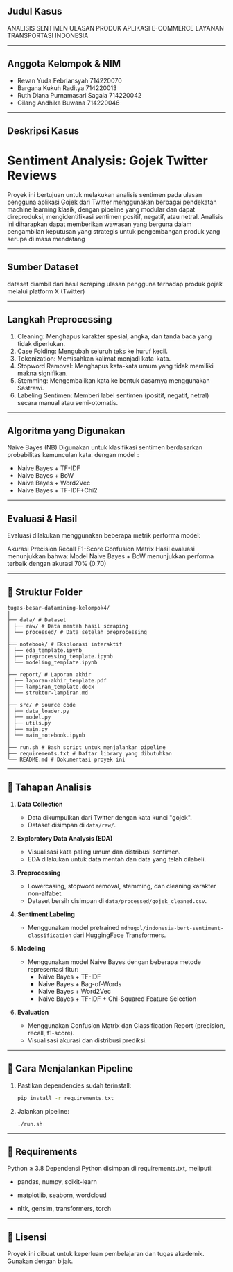 ## Judul Kasus

ANALISIS SENTIMEN ULASAN PRODUK APLIKASI E-COMMERCE LAYANAN TRANSPORTASI INDONESIA

---
## Anggota Kelompok & NIM
- Revan Yuda Febriansyah		714220070
- Bargana Kukuh Raditya		714220013
- Ruth Diana Purnamasari Sagala	714220042
- Gilang Andhika Buwana		714220046
  
---

## Deskripsi Kasus
# Sentiment Analysis: Gojek Twitter Reviews

Proyek ini bertujuan untuk melakukan analisis sentimen pada ulasan pengguna aplikasi Gojek dari Twitter menggunakan berbagai pendekatan machine learning klasik, dengan pipeline yang modular dan dapat direproduksi, mengidentifikasi sentimen positif, negatif, atau netral.
Analisis ini diharapkan dapat memberikan wawasan yang berguna dalam pengambilan keputusan yang strategis untuk pengembangan produk yang serupa di masa mendatang

---
## Sumber Dataset
dataset diambil dari hasil scraping ulasan pengguna terhadap produk gojek melalui platform X (Twitter)

---
## Langkah Preprocessing
1. Cleaning: Menghapus karakter spesial, angka, dan tanda baca yang tidak diperlukan.
2. Case Folding: Mengubah seluruh teks ke huruf kecil.
3. Tokenization: Memisahkan kalimat menjadi kata-kata.
4. Stopword Removal: Menghapus kata-kata umum yang tidak memiliki makna signifikan.
5. Stemming: Mengembalikan kata ke bentuk dasarnya menggunakan Sastrawi.
6. Labeling Sentimen: Memberi label sentimen (positif, negatif, netral) secara manual atau semi-otomatis.

---

## Algoritma yang Digunakan
Naive Bayes (NB)
Digunakan untuk klasifikasi sentimen berdasarkan probabilitas kemunculan kata.
dengan model :
- Naive Bayes + TF-IDF
- Naive Bayes + BoW
- Naive Bayes + Word2Vec
- Naive Bayes + TF-IDF+Chi2

---
## Evaluasi & Hasil
Evaluasi dilakukan menggunakan beberapa metrik performa model:

Akurasi
Precision
Recall
F1-Score
Confusion Matrix
Hasil evaluasi menunjukkan bahwa:
Model Naive Bayes + BoW menunjukkan performa terbaik dengan akurasi 70% (0.70)

---

## 📁 Struktur Folder
```
tugas-besar-datamining-kelompok4/
│
├── data/ # Dataset
│ ├── raw/ # Data mentah hasil scraping
│ └── processed/ # Data setelah preprocessing
│
├── notebook/ # Eksplorasi interaktif
│ ├── eda_template.ipynb
│ ├── preprocessing_template.ipynb
│ └── modeling_template.ipynb
│
├── report/ # Laporan akhir
│ ├── laporan-akhir_template.pdf
│ ├── lampiran_template.docx
│ └── struktur-lampiran.md
│
├── src/ # Source code
│ ├── data_loader.py
│ ├── model.py
│ ├── utils.py
│ ├── main.py
│ └── main_notebook.ipynb
│
├── run.sh # Bash script untuk menjalankan pipeline
├── requirements.txt # Daftar library yang dibutuhkan
└── README.md # Dokumentasi proyek ini
```
---

## 📌 Tahapan Analisis

1. **Data Collection**
   - Data dikumpulkan dari Twitter dengan kata kunci "gojek".
   - Dataset disimpan di `data/raw/`.

2. **Exploratory Data Analysis (EDA)**
   - Visualisasi kata paling umum dan distribusi sentimen.
   - EDA dilakukan untuk data mentah dan data yang telah dilabeli.

3. **Preprocessing**
   - Lowercasing, stopword removal, stemming, dan cleaning karakter non-alfabet.
   - Dataset bersih disimpan di `data/processed/gojek_cleaned.csv`.

4. **Sentiment Labeling**
   - Menggunakan model pretrained `mdhugol/indonesia-bert-sentiment-classification` dari HuggingFace Transformers.

5. **Modeling**
   - Menggunakan model Naive Bayes dengan beberapa metode representasi fitur:
     - Naive Bayes + TF-IDF
     - Naive Bayes + Bag-of-Words
     - Naive Bayes + Word2Vec
     - Naive Bayes + TF-IDF + Chi-Squared Feature Selection

6. **Evaluation**
   - Menggunakan Confusion Matrix dan Classification Report (precision, recall, f1-score).
   - Visualisasi akurasi dan distribusi prediksi.

---

## 🚀 Cara Menjalankan Pipeline

1. Pastikan dependencies sudah terinstall:
   ```bash
   pip install -r requirements.txt
   ```

2. Jalankan pipeline:
    ```
    ./run.sh
    ```

---

## 🧩 Requirements
Python ≥ 3.8
Dependensi Python disimpan di requirements.txt, meliputi:

- pandas, numpy, scikit-learn

- matplotlib, seaborn, wordcloud

- nltk, gensim, transformers, torch

---

## 📜 Lisensi
Proyek ini dibuat untuk keperluan pembelajaran dan tugas akademik. Gunakan dengan bijak.
